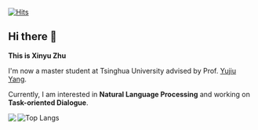 [![Hits](https://hits.seeyoufarm.com/api/count/incr/badge.svg?url=https%3A%2F%2Fgithub.com%2FTianHongZXY&count_bg=%2379C83D&title_bg=%23555555&icon=&icon_color=%23E7E7E7&title=hits&edge_flat=false)](https://hits.seeyoufarm.com)
## Hi there 👋
**This is Xinyu Zhu**

I'm now a master student at Tsinghua University advised by Prof. [Yujiu Yang](https://sites.google.com/view/iigroup-thu/home).

Currently, I am interested in **Natural Language Processing** and working on **Task-oriented Dialogue**.


<a href="https://tianhongzxy.github.io/">
  <img align="left" src="https://github-readme-stats.vercel.app/api?username=tianhongzxy&count_private=true&show_icons=true" />
</a>  

![Top Langs](https://github-readme-stats.vercel.app/api/top-langs/?username=tianhongzxy&layout=compact)
